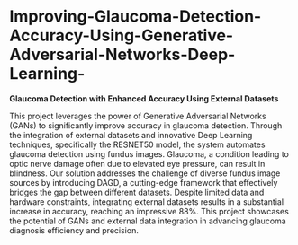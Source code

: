 # Improving-Glaucoma-Detection-Accuracy-Using-Generative-Adversarial-Networks-Deep-Learning-

**Glaucoma Detection with Enhanced Accuracy Using External Datasets**

This project leverages the power of Generative Adversarial Networks (GANs) to significantly improve accuracy in glaucoma detection. Through the integration of external datasets and innovative Deep Learning techniques, specifically the RESNET50 model, the system automates glaucoma detection using fundus images. Glaucoma, a condition leading to optic nerve damage often due to elevated eye pressure, can result in blindness. Our solution addresses the challenge of diverse fundus image sources by introducing DAGD, a cutting-edge framework that effectively bridges the gap between different datasets. Despite limited data and hardware constraints, integrating external datasets results in a substantial increase in accuracy, reaching an impressive 88%. This project showcases the potential of GANs and external data integration in advancing glaucoma diagnosis efficiency and precision.
